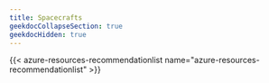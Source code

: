 ```yaml
---
title: Spacecrafts
geekdocCollapseSection: true
geekdocHidden: true
---
```


{{< azure-resources-recommendationlist name="azure-resources-recommendationlist" >}}
